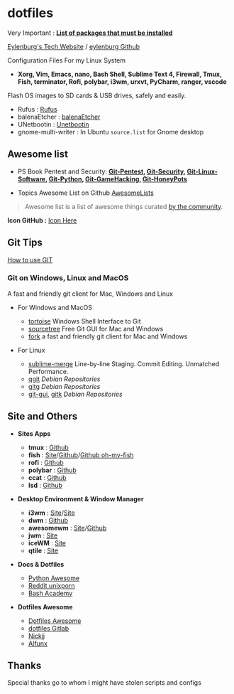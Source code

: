 # dotfiles
Very Important : **[List of packages that must be installed](https://github.com/PhineasPhreak/dotfiles/tree/master/packages)**

[Eylenburg's Tech Website](https://eylenburg.github.io/index.html) / [eylenburg Github](https://github.com/eylenburg)

Configuration Files For my Linux System
* **Xorg, Vim, Emacs, nano, Bash Shell, Sublime Text 4, Firewall, Tmux, Fish, terminator, Rofi, polybar, i3wm, urxvt, PyCharm, ranger, vscode**

Flash OS images to SD cards & USB drives, safely and easily.
* Rufus : [Rufus](https://rufus.ie/)
* balenaEtcher : [balenaEtcher](https://www.balena.io/etcher)
* UNetbootin : [Unetbootin](https://unetbootin.github.io/)
* gnome-multi-writer : In Ubuntu `source.list` for Gnome desktop

## Awesome list
* PS Book Pentest and Security: **[Git-Pentest](https://github.com/enaqx/awesome-pentest), [Git-Security](https://github.com/sbilly/awesome-security), [Git-Linux-Software](https://github.com/luong-komorebi/Awesome-Linux-Software), [Git-Python](https://github.com/vinta/awesome-python), [Git-GameHacking](https://github.com/dsasmblr/game-hacking), [Git-HoneyPots](https://github.com/paralax/awesome-honeypots)**

* Topics Awesome List on Github [AwesomeLists](https://github.com/topics/awesome)

> Awesome list is a list of awesome things curated [by the community](https://awesome.re/).

**Icon GitHub :** [Icon Here](https://octicons.github.com/)

## Git Tips
[How to use GIT](https://github.com/PhineasPhreak/documents-learning/blob/master/how-to-git.md#howto-git)

### Git on Windows, Linux and MacOS
A fast and friendly git client for Mac, Windows and Linux

* For Windows and MacOS
  * [tortoise](https://tortoisegit.org/) Windows Shell Interface to Git
  * [sourcetree](https://sourcetreeapp.com/) Free Git GUI for Mac and Windows
  * [fork](https://git-fork.com/) a fast and friendly git client for Mac and Windows

* For Linux
  * [sublime-merge](https://www.sublimemerge.com/) Line-by-line Staging. Commit Editing. Unmatched Performance.
  * [qgit](https://packages.debian.org/buster/qgit) *Debian Repositories*
  * [gitg](https://packages.debian.org/buster/gitg) *Debian Repositories*
  * [git-gui](https://packages.debian.org/bullseye/git-gui), [gitk](https://packages.debian.org/buster/gitk) *Debian Repositories*


## Site and Others
- **Sites Apps**
  - **tmux** : [Github](https://github.com/tmux/tmux/wiki)
  - **fish** : [Site](https://fishshell.com/)/[Github](https://github.com/fish-shell/fish-shell)/[Github oh-my-fish](https://github.com/oh-my-fish/oh-my-fish)
  - **rofi** : [Github](https://github.com/DaveDavenport/rofi/)
  - **polybar** : [Github](https://github.com/jaagr/polybar)
  - **ccat** : [Github](https://github.com/jingweno/ccat/releases)
  - **lsd** : [Github](https://github.com/Peltoche/lsd)

- **Desktop Environment & Window Manager**
  - **i3wm** : [Site](https://i3wm.org/)/[Site](https://i3wm.org/)
  - **dwm** : [Github](https://dwm.suckless.org/)
  - **awesomewm** : [Site](https://awesomewm.org/)/[Github](https://github.com/awesomeWM/awesome)
  - **jwm** : [Site](https://joewing.net/projects/jwm/)
  - **iceWM** : [Site](https://ice-wm.org/)
  - **qtile** : [Site](http://www.qtile.org/)

- **Docs & Dotfiles**
  - [Python Awesome](https://awesome-python.com/)
  - [Reddit unixporn](https://www.reddit.com/r/unixporn/)
  - [Bash Academy](http://www.bash.academy/)

- **Dotfiles Awesome**
  - [Dotfiles Awesome](https://github.com/webpro/awesome-dotfiles)
  - [dotfiles Gitlab](https://gitlab.com/dwt1/dotfiles)
  - [Nickjj](https://github.com/nickjj/dotfiles)
  - [Alfunx](https://github.com/alfunx/.dotfiles)

## Thanks
Special thanks go to whom I might have stolen scripts and configs
